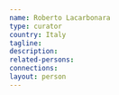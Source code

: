 ```yaml
---
name: Roberto Lacarbonara
type: curator
country: Italy
tagline:
description:
related-persons:
connections:
layout: person
---
```

